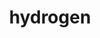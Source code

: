 ---
title: "hydrogen"
layout: cache
categories: [package, develop]
meta: {"versions": ["develop"], "compilers": ["gcc@=7.5.0"], "oss": ["ubuntu18.04"], "platforms": ["linux"], "targets": ["x86_64", "x86_64_v3"], "stacks": ["radiuss"], "num_specs": 61, "num_specs_by_stack": {"radiuss": 61}}
spec_details: [{"hash": "u3dcnocootzhn4jp5hmsqa7fhmb3j3me", "compiler": "gcc@=7.5.0", "versions": ["develop"], "os": "ubuntu18.04", "platform": "linux", "target": "x86_64", "variants": ["+al", "blas=openblas", "build_type=Release", "~cuda", "~half", "+int64", "~int64_blas", "~ipo", "~mpfr", "~omp_taskloops", "+openmp", "+openmp_blas", "~quad", "~rocm", "~scalapack", "+shared", "~test"], "stacks": ["radiuss"], "size": "-", "tarball": "https://binaries.spack.io/develop/build_cache/linux-ubuntu18.04-x86_64/gcc-7.5.0/hydrogen-develop/linux-ubuntu18.04-x86_64-gcc-7.5.0-hydrogen-develop-u3dcnocootzhn4jp5hmsqa7fhmb3j3me.spack"}, {"hash": "5h2ys4m2hpej4awg6tvwybkner63rlia", "compiler": "gcc@=7.5.0", "versions": ["develop"], "os": "ubuntu18.04", "platform": "linux", "target": "x86_64", "variants": ["+al", "blas=openblas", "build_type=Release", "~cuda", "~half", "+int64", "~int64_blas", "~ipo", "~mpfr", "~omp_taskloops", "+openmp", "+openmp_blas", "~quad", "~rocm", "~scalapack", "+shared", "~test"], "stacks": ["radiuss"], "size": "-", "tarball": "https://binaries.spack.io/develop/build_cache/linux-ubuntu18.04-x86_64/gcc-7.5.0/hydrogen-develop/linux-ubuntu18.04-x86_64-gcc-7.5.0-hydrogen-develop-5h2ys4m2hpej4awg6tvwybkner63rlia.spack"}, {"hash": "34j5t4gff4za5jpb3ymuujvp464tejlb", "compiler": "gcc@=7.5.0", "versions": ["develop"], "os": "ubuntu18.04", "platform": "linux", "target": "x86_64", "variants": ["+al", "blas=openblas", "build_type=Release", "~cuda", "~half", "+int64", "~int64_blas", "~ipo", "~mpfr", "~omp_taskloops", "+openmp", "+openmp_blas", "~quad", "~rocm", "~scalapack", "+shared", "~test"], "stacks": ["radiuss"], "size": "-", "tarball": "https://binaries.spack.io/develop/build_cache/linux-ubuntu18.04-x86_64/gcc-7.5.0/hydrogen-develop/linux-ubuntu18.04-x86_64-gcc-7.5.0-hydrogen-develop-34j5t4gff4za5jpb3ymuujvp464tejlb.spack"}, {"hash": "6v4kkyibp5doag4o5vbhxsafxgsau6uv", "compiler": "gcc@=7.5.0", "versions": ["develop"], "os": "ubuntu18.04", "platform": "linux", "target": "x86_64", "variants": ["+al", "blas=openblas", "build_type=Release", "~cuda", "~half", "+int64", "~int64_blas", "~ipo", "~mpfr", "~omp_taskloops", "+openmp", "+openmp_blas", "~quad", "~rocm", "~scalapack", "+shared", "~test"], "stacks": ["radiuss"], "size": "-", "tarball": "https://binaries.spack.io/develop/build_cache/linux-ubuntu18.04-x86_64/gcc-7.5.0/hydrogen-develop/linux-ubuntu18.04-x86_64-gcc-7.5.0-hydrogen-develop-6v4kkyibp5doag4o5vbhxsafxgsau6uv.spack"}, {"hash": "6v3652k3ftllspeadhfbxrwl2ejybory", "compiler": "gcc@=7.5.0", "versions": ["develop"], "os": "ubuntu18.04", "platform": "linux", "target": "x86_64", "variants": ["+al", "blas=openblas", "build_system=cmake", "build_type=Release", "~cuda", "~half", "+int64", "~int64_blas", "~ipo", "~mpfr", "~omp_taskloops", "+openmp", "+openmp_blas", "~quad", "~rocm", "~scalapack", "+shared", "~test"], "stacks": ["radiuss"], "size": "-", "tarball": "https://binaries.spack.io/develop/build_cache/linux-ubuntu18.04-x86_64/gcc-7.5.0/hydrogen-develop/linux-ubuntu18.04-x86_64-gcc-7.5.0-hydrogen-develop-6v3652k3ftllspeadhfbxrwl2ejybory.spack"}, {"hash": "635sjgmf6xesr4kbydakmj2fttbxr56i", "compiler": "gcc@=7.5.0", "versions": ["develop"], "os": "ubuntu18.04", "platform": "linux", "target": "x86_64", "variants": ["+al", "blas=openblas", "build_type=Release", "~cuda", "~half", "+int64", "~int64_blas", "~ipo", "~mpfr", "~omp_taskloops", "+openmp", "+openmp_blas", "~quad", "~rocm", "~scalapack", "+shared", "~test"], "stacks": ["radiuss"], "size": "-", "tarball": "https://binaries.spack.io/develop/build_cache/linux-ubuntu18.04-x86_64/gcc-7.5.0/hydrogen-develop/linux-ubuntu18.04-x86_64-gcc-7.5.0-hydrogen-develop-635sjgmf6xesr4kbydakmj2fttbxr56i.spack"}, {"hash": "vwysa53qx625s5sxvmbdfqhefhkvlywy", "compiler": "gcc@=7.5.0", "versions": ["develop"], "os": "ubuntu18.04", "platform": "linux", "target": "x86_64", "variants": ["+al", "blas=openblas", "build_system=cmake", "build_type=Release", "~cuda", "generator=ninja", "~half", "+int64", "~int64_blas", "~ipo", "~mpfr", "~omp_taskloops", "+openmp", "+openmp_blas", "~quad", "~rocm", "~scalapack", "+shared", "~test"], "stacks": ["radiuss"], "size": "-", "tarball": "https://binaries.spack.io/develop/build_cache/linux-ubuntu18.04-x86_64/gcc-7.5.0/hydrogen-develop/linux-ubuntu18.04-x86_64-gcc-7.5.0-hydrogen-develop-vwysa53qx625s5sxvmbdfqhefhkvlywy.spack"}, {"hash": "54zfd6zfe3k44z6qvbjf3oywc7czptqe", "compiler": "gcc@=7.5.0", "versions": ["develop"], "os": "ubuntu18.04", "platform": "linux", "target": "x86_64", "variants": ["+al", "blas=openblas", "build_type=Release", "~cuda", "~half", "+int64", "~int64_blas", "~ipo", "~mpfr", "~omp_taskloops", "+openmp", "+openmp_blas", "~quad", "~rocm", "~scalapack", "+shared", "~test"], "stacks": ["radiuss"], "size": "-", "tarball": "https://binaries.spack.io/develop/build_cache/linux-ubuntu18.04-x86_64/gcc-7.5.0/hydrogen-develop/linux-ubuntu18.04-x86_64-gcc-7.5.0-hydrogen-develop-54zfd6zfe3k44z6qvbjf3oywc7czptqe.spack"}, {"hash": "4nc37uik3levm4slloomgf24xru2ge3q", "compiler": "gcc@=7.5.0", "versions": ["develop"], "os": "ubuntu18.04", "platform": "linux", "target": "x86_64", "variants": ["+al", "blas=openblas", "build_type=Release", "~cuda", "~half", "+int64", "~int64_blas", "~ipo", "~mpfr", "~omp_taskloops", "+openmp", "+openmp_blas", "~quad", "~rocm", "~scalapack", "+shared", "~test"], "stacks": ["radiuss"], "size": "-", "tarball": "https://binaries.spack.io/develop/build_cache/linux-ubuntu18.04-x86_64/gcc-7.5.0/hydrogen-develop/linux-ubuntu18.04-x86_64-gcc-7.5.0-hydrogen-develop-4nc37uik3levm4slloomgf24xru2ge3q.spack"}, {"hash": "dqswdfbchv4ielaz7zh6qy36qxhkaden", "compiler": "gcc@=7.5.0", "versions": ["develop"], "os": "ubuntu18.04", "platform": "linux", "target": "x86_64", "variants": ["+al", "blas=openblas", "build_type=Release", "~cuda", "~half", "+int64", "~int64_blas", "~ipo", "~mpfr", "~omp_taskloops", "+openmp", "+openmp_blas", "~quad", "~rocm", "~scalapack", "+shared", "~test"], "stacks": ["radiuss"], "size": "-", "tarball": "https://binaries.spack.io/develop/build_cache/linux-ubuntu18.04-x86_64/gcc-7.5.0/hydrogen-develop/linux-ubuntu18.04-x86_64-gcc-7.5.0-hydrogen-develop-dqswdfbchv4ielaz7zh6qy36qxhkaden.spack"}, {"hash": "bdkgg5jhf7izmjvyesos2rg7hpb3t6o6", "compiler": "gcc@=7.5.0", "versions": ["develop"], "os": "ubuntu18.04", "platform": "linux", "target": "x86_64", "variants": ["+al", "blas=openblas", "build_type=Release", "~cuda", "~half", "+int64", "~int64_blas", "~ipo", "~mpfr", "~omp_taskloops", "+openmp", "+openmp_blas", "~quad", "~rocm", "~scalapack", "+shared", "~test"], "stacks": ["radiuss"], "size": "-", "tarball": "https://binaries.spack.io/develop/build_cache/linux-ubuntu18.04-x86_64/gcc-7.5.0/hydrogen-develop/linux-ubuntu18.04-x86_64-gcc-7.5.0-hydrogen-develop-bdkgg5jhf7izmjvyesos2rg7hpb3t6o6.spack"}, {"hash": "752kfdwyjqjkx4suphyx4vx24tkchf3y", "compiler": "gcc@=7.5.0", "versions": ["develop"], "os": "ubuntu18.04", "platform": "linux", "target": "x86_64", "variants": ["+al", "blas=openblas", "build_type=Release", "~cuda", "~half", "+int64", "~int64_blas", "~ipo", "~mpfr", "~omp_taskloops", "+openmp", "+openmp_blas", "~quad", "~rocm", "~scalapack", "+shared", "~test"], "stacks": ["radiuss"], "size": "-", "tarball": "https://binaries.spack.io/develop/build_cache/linux-ubuntu18.04-x86_64/gcc-7.5.0/hydrogen-develop/linux-ubuntu18.04-x86_64-gcc-7.5.0-hydrogen-develop-752kfdwyjqjkx4suphyx4vx24tkchf3y.spack"}, {"hash": "tinms6br5skd72gqui7v4e3kwu2qx7uy", "compiler": "gcc@=7.5.0", "versions": ["develop"], "os": "ubuntu18.04", "platform": "linux", "target": "x86_64", "variants": ["+al", "blas=openblas", "build_type=Release", "~cuda", "~half", "+int64", "~int64_blas", "~ipo", "~mpfr", "~omp_taskloops", "+openmp", "+openmp_blas", "~quad", "~rocm", "~scalapack", "+shared", "~test"], "stacks": ["radiuss"], "size": "-", "tarball": "https://binaries.spack.io/develop/build_cache/linux-ubuntu18.04-x86_64/gcc-7.5.0/hydrogen-develop/linux-ubuntu18.04-x86_64-gcc-7.5.0-hydrogen-develop-tinms6br5skd72gqui7v4e3kwu2qx7uy.spack"}, {"hash": "mozciwx5rfufcppv6gllr6gfxcjtbxv7", "compiler": "gcc@=7.5.0", "versions": ["develop"], "os": "ubuntu18.04", "platform": "linux", "target": "x86_64", "variants": ["+al", "blas=openblas", "build_type=Release", "~cuda", "~half", "+int64", "~int64_blas", "~ipo", "~mpfr", "~omp_taskloops", "+openmp", "+openmp_blas", "~quad", "~rocm", "~scalapack", "+shared", "~test"], "stacks": ["radiuss"], "size": "-", "tarball": "https://binaries.spack.io/develop/build_cache/linux-ubuntu18.04-x86_64/gcc-7.5.0/hydrogen-develop/linux-ubuntu18.04-x86_64-gcc-7.5.0-hydrogen-develop-mozciwx5rfufcppv6gllr6gfxcjtbxv7.spack"}, {"hash": "qt4chl4ogvdk4iegnvmm7qmqfxlq26eu", "compiler": "gcc@=7.5.0", "versions": ["develop"], "os": "ubuntu18.04", "platform": "linux", "target": "x86_64", "variants": ["+al", "blas=openblas", "build_type=Release", "~cuda", "~half", "+int64", "~int64_blas", "~ipo", "~mpfr", "~omp_taskloops", "+openmp", "+openmp_blas", "~quad", "~rocm", "~scalapack", "+shared", "~test"], "stacks": ["radiuss"], "size": "-", "tarball": "https://binaries.spack.io/develop/build_cache/linux-ubuntu18.04-x86_64/gcc-7.5.0/hydrogen-develop/linux-ubuntu18.04-x86_64-gcc-7.5.0-hydrogen-develop-qt4chl4ogvdk4iegnvmm7qmqfxlq26eu.spack"}, {"hash": "dwpzj5s24rmwq3v5ijpn5f5kzuquhiws", "compiler": "gcc@=7.5.0", "versions": ["develop"], "os": "ubuntu18.04", "platform": "linux", "target": "x86_64", "variants": ["+al", "blas=openblas", "build_type=Release", "~cuda", "~half", "+int64", "~int64_blas", "~ipo", "~mpfr", "~omp_taskloops", "+openmp", "+openmp_blas", "~quad", "~rocm", "~scalapack", "+shared", "~test"], "stacks": ["radiuss"], "size": "-", "tarball": "https://binaries.spack.io/develop/build_cache/linux-ubuntu18.04-x86_64/gcc-7.5.0/hydrogen-develop/linux-ubuntu18.04-x86_64-gcc-7.5.0-hydrogen-develop-dwpzj5s24rmwq3v5ijpn5f5kzuquhiws.spack"}, {"hash": "bx6xno2vcagza3kg4queiygnp2rqwnnn", "compiler": "gcc@=7.5.0", "versions": ["develop"], "os": "ubuntu18.04", "platform": "linux", "target": "x86_64", "variants": ["+al", "blas=openblas", "build_type=Release", "~cuda", "~half", "+int64", "~int64_blas", "~ipo", "~mpfr", "~omp_taskloops", "+openmp", "+openmp_blas", "~quad", "~rocm", "~scalapack", "+shared", "~test"], "stacks": ["radiuss"], "size": "-", "tarball": "https://binaries.spack.io/develop/build_cache/linux-ubuntu18.04-x86_64/gcc-7.5.0/hydrogen-develop/linux-ubuntu18.04-x86_64-gcc-7.5.0-hydrogen-develop-bx6xno2vcagza3kg4queiygnp2rqwnnn.spack"}, {"hash": "qbfzoeq2semumt453r243msju2fckcr7", "compiler": "gcc@=7.5.0", "versions": ["develop"], "os": "ubuntu18.04", "platform": "linux", "target": "x86_64", "variants": ["+al", "blas=openblas", "build_type=Release", "~cuda", "~half", "+int64", "~int64_blas", "~ipo", "~mpfr", "~omp_taskloops", "+openmp", "+openmp_blas", "~quad", "~rocm", "~scalapack", "+shared", "~test"], "stacks": ["radiuss"], "size": "-", "tarball": "https://binaries.spack.io/develop/build_cache/linux-ubuntu18.04-x86_64/gcc-7.5.0/hydrogen-develop/linux-ubuntu18.04-x86_64-gcc-7.5.0-hydrogen-develop-qbfzoeq2semumt453r243msju2fckcr7.spack"}, {"hash": "esdpcnj42di5t6y5blkeh2qduxcos6gm", "compiler": "gcc@=7.5.0", "versions": ["develop"], "os": "ubuntu18.04", "platform": "linux", "target": "x86_64", "variants": ["+al", "blas=openblas", "build_system=cmake", "build_type=Release", "~cuda", "~half", "+int64", "~int64_blas", "~ipo", "~mpfr", "~omp_taskloops", "+openmp", "+openmp_blas", "~quad", "~rocm", "~scalapack", "+shared", "~test"], "stacks": ["radiuss"], "size": "-", "tarball": "https://binaries.spack.io/develop/build_cache/linux-ubuntu18.04-x86_64/gcc-7.5.0/hydrogen-develop/linux-ubuntu18.04-x86_64-gcc-7.5.0-hydrogen-develop-esdpcnj42di5t6y5blkeh2qduxcos6gm.spack"}, {"hash": "dxpr5ak7zotz4fawqzjwgoa6lorwbcpq", "compiler": "gcc@=7.5.0", "versions": ["develop"], "os": "ubuntu18.04", "platform": "linux", "target": "x86_64", "variants": ["+al", "blas=openblas", "build_type=Release", "~cuda", "~half", "+int64", "~int64_blas", "~ipo", "~mpfr", "~omp_taskloops", "+openmp", "+openmp_blas", "~quad", "~rocm", "~scalapack", "+shared", "~test"], "stacks": ["radiuss"], "size": "-", "tarball": "https://binaries.spack.io/develop/build_cache/linux-ubuntu18.04-x86_64/gcc-7.5.0/hydrogen-develop/linux-ubuntu18.04-x86_64-gcc-7.5.0-hydrogen-develop-dxpr5ak7zotz4fawqzjwgoa6lorwbcpq.spack"}, {"hash": "mjv5ogcwg2koqdwdin5nedsh2lr6iom5", "compiler": "gcc@=7.5.0", "versions": ["develop"], "os": "ubuntu18.04", "platform": "linux", "target": "x86_64", "variants": ["+al", "blas=openblas", "build_type=Release", "~cuda", "~half", "+int64", "~int64_blas", "~ipo", "~mpfr", "~omp_taskloops", "+openmp", "+openmp_blas", "~quad", "~rocm", "~scalapack", "+shared", "~test"], "stacks": ["radiuss"], "size": "-", "tarball": "https://binaries.spack.io/develop/build_cache/linux-ubuntu18.04-x86_64/gcc-7.5.0/hydrogen-develop/linux-ubuntu18.04-x86_64-gcc-7.5.0-hydrogen-develop-mjv5ogcwg2koqdwdin5nedsh2lr6iom5.spack"}, {"hash": "fnis5qc2n6ctcjgipxslgn6xrt45ovuu", "compiler": "gcc@=7.5.0", "versions": ["develop"], "os": "ubuntu18.04", "platform": "linux", "target": "x86_64", "variants": ["+al", "blas=openblas", "build_type=Release", "~cuda", "~half", "+int64", "~int64_blas", "~ipo", "~mpfr", "~omp_taskloops", "+openmp", "+openmp_blas", "~quad", "~rocm", "~scalapack", "+shared", "~test"], "stacks": ["radiuss"], "size": "-", "tarball": "https://binaries.spack.io/develop/build_cache/linux-ubuntu18.04-x86_64/gcc-7.5.0/hydrogen-develop/linux-ubuntu18.04-x86_64-gcc-7.5.0-hydrogen-develop-fnis5qc2n6ctcjgipxslgn6xrt45ovuu.spack"}, {"hash": "ugffkdcdzfora7rzrlcdvwgid5iotyca", "compiler": "gcc@=7.5.0", "versions": ["develop"], "os": "ubuntu18.04", "platform": "linux", "target": "x86_64", "variants": ["+al", "blas=openblas", "build_type=Release", "~cuda", "~half", "+int64", "~int64_blas", "~ipo", "~mpfr", "~omp_taskloops", "+openmp", "+openmp_blas", "~quad", "~rocm", "~scalapack", "+shared", "~test"], "stacks": ["radiuss"], "size": "-", "tarball": "https://binaries.spack.io/develop/build_cache/linux-ubuntu18.04-x86_64/gcc-7.5.0/hydrogen-develop/linux-ubuntu18.04-x86_64-gcc-7.5.0-hydrogen-develop-ugffkdcdzfora7rzrlcdvwgid5iotyca.spack"}, {"hash": "g5n7opbtfx7cispcge6trni4b2dhgws3", "compiler": "gcc@=7.5.0", "versions": ["develop"], "os": "ubuntu18.04", "platform": "linux", "target": "x86_64", "variants": ["+al", "blas=openblas", "build_type=Release", "~cuda", "~half", "+int64", "~int64_blas", "~ipo", "~mpfr", "~omp_taskloops", "+openmp", "+openmp_blas", "~quad", "~rocm", "~scalapack", "+shared", "~test"], "stacks": ["radiuss"], "size": "-", "tarball": "https://binaries.spack.io/develop/build_cache/linux-ubuntu18.04-x86_64/gcc-7.5.0/hydrogen-develop/linux-ubuntu18.04-x86_64-gcc-7.5.0-hydrogen-develop-g5n7opbtfx7cispcge6trni4b2dhgws3.spack"}, {"hash": "iawvisdpyj5zqx7ybh3kzd3yxhzxvk7n", "compiler": "gcc@=7.5.0", "versions": ["develop"], "os": "ubuntu18.04", "platform": "linux", "target": "x86_64", "variants": ["+al", "blas=openblas", "build_type=Release", "~cuda", "~half", "+int64", "~int64_blas", "~ipo", "~mpfr", "~omp_taskloops", "+openmp", "+openmp_blas", "~quad", "~rocm", "~scalapack", "+shared", "~test"], "stacks": ["radiuss"], "size": "-", "tarball": "https://binaries.spack.io/develop/build_cache/linux-ubuntu18.04-x86_64/gcc-7.5.0/hydrogen-develop/linux-ubuntu18.04-x86_64-gcc-7.5.0-hydrogen-develop-iawvisdpyj5zqx7ybh3kzd3yxhzxvk7n.spack"}, {"hash": "o53d3hhn767fmc5amecfbhqxff354kgx", "compiler": "gcc@=7.5.0", "versions": ["develop"], "os": "ubuntu18.04", "platform": "linux", "target": "x86_64", "variants": ["+al", "blas=openblas", "build_system=cmake", "build_type=Release", "~cuda", "~half", "+int64", "~int64_blas", "~ipo", "~mpfr", "~omp_taskloops", "+openmp", "+openmp_blas", "~quad", "~rocm", "~scalapack", "+shared", "~test"], "stacks": ["radiuss"], "size": "-", "tarball": "https://binaries.spack.io/develop/build_cache/linux-ubuntu18.04-x86_64/gcc-7.5.0/hydrogen-develop/linux-ubuntu18.04-x86_64-gcc-7.5.0-hydrogen-develop-o53d3hhn767fmc5amecfbhqxff354kgx.spack"}, {"hash": "nu2xedwqe5j5q56fmqpszu6eq7bzhmf6", "compiler": "gcc@=7.5.0", "versions": ["develop"], "os": "ubuntu18.04", "platform": "linux", "target": "x86_64", "variants": ["+al", "blas=openblas", "build_type=Release", "~cuda", "~half", "+int64", "~int64_blas", "~ipo", "~mpfr", "~omp_taskloops", "+openmp", "+openmp_blas", "~quad", "~rocm", "~scalapack", "+shared", "~test"], "stacks": ["radiuss"], "size": "-", "tarball": "https://binaries.spack.io/develop/build_cache/linux-ubuntu18.04-x86_64/gcc-7.5.0/hydrogen-develop/linux-ubuntu18.04-x86_64-gcc-7.5.0-hydrogen-develop-nu2xedwqe5j5q56fmqpszu6eq7bzhmf6.spack"}, {"hash": "qpythqqghddwp7qlay47wxyfoqjst5bf", "compiler": "gcc@=7.5.0", "versions": ["develop"], "os": "ubuntu18.04", "platform": "linux", "target": "x86_64", "variants": ["+al", "blas=openblas", "build_type=Release", "~cuda", "~half", "+int64", "~int64_blas", "~ipo", "~mpfr", "~omp_taskloops", "+openmp", "+openmp_blas", "~quad", "~rocm", "~scalapack", "+shared", "~test"], "stacks": ["radiuss"], "size": "-", "tarball": "https://binaries.spack.io/develop/build_cache/linux-ubuntu18.04-x86_64/gcc-7.5.0/hydrogen-develop/linux-ubuntu18.04-x86_64-gcc-7.5.0-hydrogen-develop-qpythqqghddwp7qlay47wxyfoqjst5bf.spack"}, {"hash": "fc2ljm2ibqtfmwqhrc2664ajanya4p3h", "compiler": "gcc@=7.5.0", "versions": ["develop"], "os": "ubuntu18.04", "platform": "linux", "target": "x86_64", "variants": ["+al", "blas=openblas", "build_type=Release", "~cuda", "~half", "+int64", "~int64_blas", "~ipo", "~mpfr", "~omp_taskloops", "+openmp", "+openmp_blas", "~quad", "~rocm", "~scalapack", "+shared", "~test"], "stacks": ["radiuss"], "size": "-", "tarball": "https://binaries.spack.io/develop/build_cache/linux-ubuntu18.04-x86_64/gcc-7.5.0/hydrogen-develop/linux-ubuntu18.04-x86_64-gcc-7.5.0-hydrogen-develop-fc2ljm2ibqtfmwqhrc2664ajanya4p3h.spack"}, {"hash": "ewqlsj7peuhg5ixuearr2tdbrvff6h7x", "compiler": "gcc@=7.5.0", "versions": ["develop"], "os": "ubuntu18.04", "platform": "linux", "target": "x86_64", "variants": ["+al", "blas=openblas", "build_type=Release", "~cuda", "~half", "+int64", "~int64_blas", "~ipo", "~mpfr", "~omp_taskloops", "+openmp", "+openmp_blas", "~quad", "~rocm", "~scalapack", "+shared", "~test"], "stacks": ["radiuss"], "size": "-", "tarball": "https://binaries.spack.io/develop/build_cache/linux-ubuntu18.04-x86_64/gcc-7.5.0/hydrogen-develop/linux-ubuntu18.04-x86_64-gcc-7.5.0-hydrogen-develop-ewqlsj7peuhg5ixuearr2tdbrvff6h7x.spack"}, {"hash": "ghxe2cy2s5cqcpfsd3shsszzh3hnwojp", "compiler": "gcc@=7.5.0", "versions": ["develop"], "os": "ubuntu18.04", "platform": "linux", "target": "x86_64", "variants": ["+al", "blas=openblas", "build_type=Release", "~cuda", "~half", "+int64", "~int64_blas", "~ipo", "~mpfr", "~omp_taskloops", "+openmp", "+openmp_blas", "~quad", "~rocm", "~scalapack", "+shared", "~test"], "stacks": ["radiuss"], "size": "-", "tarball": "https://binaries.spack.io/develop/build_cache/linux-ubuntu18.04-x86_64/gcc-7.5.0/hydrogen-develop/linux-ubuntu18.04-x86_64-gcc-7.5.0-hydrogen-develop-ghxe2cy2s5cqcpfsd3shsszzh3hnwojp.spack"}, {"hash": "r4n5snsfuglhfcbnpflkslwtuvncdfqj", "compiler": "gcc@=7.5.0", "versions": ["develop"], "os": "ubuntu18.04", "platform": "linux", "target": "x86_64", "variants": ["+al", "blas=openblas", "build_type=Release", "~cuda", "~half", "+int64", "~int64_blas", "~ipo", "~mpfr", "~omp_taskloops", "+openmp", "+openmp_blas", "~quad", "~rocm", "~scalapack", "+shared", "~test"], "stacks": ["radiuss"], "size": "-", "tarball": "https://binaries.spack.io/develop/build_cache/linux-ubuntu18.04-x86_64/gcc-7.5.0/hydrogen-develop/linux-ubuntu18.04-x86_64-gcc-7.5.0-hydrogen-develop-r4n5snsfuglhfcbnpflkslwtuvncdfqj.spack"}, {"hash": "llhtlpyil4vczq7ajyomby4hi6muusmq", "compiler": "gcc@=7.5.0", "versions": ["develop"], "os": "ubuntu18.04", "platform": "linux", "target": "x86_64", "variants": ["+al", "blas=openblas", "build_type=Release", "~cuda", "~half", "+int64", "~int64_blas", "~ipo", "~mpfr", "~omp_taskloops", "+openmp", "+openmp_blas", "~quad", "~rocm", "~scalapack", "+shared", "~test"], "stacks": ["radiuss"], "size": "-", "tarball": "https://binaries.spack.io/develop/build_cache/linux-ubuntu18.04-x86_64/gcc-7.5.0/hydrogen-develop/linux-ubuntu18.04-x86_64-gcc-7.5.0-hydrogen-develop-llhtlpyil4vczq7ajyomby4hi6muusmq.spack"}, {"hash": "uhdd6ggjrlkgzpifqvnk23uqvrrnz7wo", "compiler": "gcc@=7.5.0", "versions": ["develop"], "os": "ubuntu18.04", "platform": "linux", "target": "x86_64", "variants": ["+al", "blas=openblas", "build_type=Release", "~cuda", "~half", "+int64", "~int64_blas", "~ipo", "~mpfr", "~omp_taskloops", "+openmp", "+openmp_blas", "~quad", "~rocm", "~scalapack", "+shared", "~test"], "stacks": ["radiuss"], "size": "-", "tarball": "https://binaries.spack.io/develop/build_cache/linux-ubuntu18.04-x86_64/gcc-7.5.0/hydrogen-develop/linux-ubuntu18.04-x86_64-gcc-7.5.0-hydrogen-develop-uhdd6ggjrlkgzpifqvnk23uqvrrnz7wo.spack"}, {"hash": "lpxfaq2xnrslltxvrygvhb7cy2sldnpo", "compiler": "gcc@=7.5.0", "versions": ["develop"], "os": "ubuntu18.04", "platform": "linux", "target": "x86_64", "variants": ["+al", "blas=openblas", "build_type=Release", "~cuda", "~half", "+int64", "~int64_blas", "~ipo", "~mpfr", "~omp_taskloops", "+openmp", "+openmp_blas", "~quad", "~rocm", "~scalapack", "+shared", "~test"], "stacks": ["radiuss"], "size": "-", "tarball": "https://binaries.spack.io/develop/build_cache/linux-ubuntu18.04-x86_64/gcc-7.5.0/hydrogen-develop/linux-ubuntu18.04-x86_64-gcc-7.5.0-hydrogen-develop-lpxfaq2xnrslltxvrygvhb7cy2sldnpo.spack"}, {"hash": "kyluwxlzffdkjwhurufuu6tl3lvrl3h6", "compiler": "gcc@=7.5.0", "versions": ["develop"], "os": "ubuntu18.04", "platform": "linux", "target": "x86_64", "variants": ["+al", "blas=openblas", "build_type=Release", "~cuda", "~half", "+int64", "~int64_blas", "~ipo", "~mpfr", "~omp_taskloops", "+openmp", "+openmp_blas", "~quad", "~rocm", "~scalapack", "+shared", "~test"], "stacks": ["radiuss"], "size": "-", "tarball": "https://binaries.spack.io/develop/build_cache/linux-ubuntu18.04-x86_64/gcc-7.5.0/hydrogen-develop/linux-ubuntu18.04-x86_64-gcc-7.5.0-hydrogen-develop-kyluwxlzffdkjwhurufuu6tl3lvrl3h6.spack"}, {"hash": "rx4qovv2k2qhl75d2ikuxyrnpkg2uamj", "compiler": "gcc@=7.5.0", "versions": ["develop"], "os": "ubuntu18.04", "platform": "linux", "target": "x86_64", "variants": ["+al", "blas=openblas", "build_system=cmake", "build_type=Release", "~cuda", "~half", "+int64", "~int64_blas", "~ipo", "~mpfr", "~omp_taskloops", "+openmp", "+openmp_blas", "~quad", "~rocm", "~scalapack", "+shared", "~test"], "stacks": ["radiuss"], "size": "-", "tarball": "https://binaries.spack.io/develop/build_cache/linux-ubuntu18.04-x86_64/gcc-7.5.0/hydrogen-develop/linux-ubuntu18.04-x86_64-gcc-7.5.0-hydrogen-develop-rx4qovv2k2qhl75d2ikuxyrnpkg2uamj.spack"}, {"hash": "7w4fvnovgygz5uhytdsvqqm4tbytxlo5", "compiler": "gcc@=7.5.0", "versions": ["develop"], "os": "ubuntu18.04", "platform": "linux", "target": "x86_64", "variants": ["+al", "blas=openblas", "build_system=cmake", "build_type=Release", "~cuda", "~half", "+int64", "~int64_blas", "~ipo", "~mpfr", "~omp_taskloops", "+openmp", "+openmp_blas", "~quad", "~rocm", "~scalapack", "+shared", "~test"], "stacks": ["radiuss"], "size": "-", "tarball": "https://binaries.spack.io/develop/build_cache/linux-ubuntu18.04-x86_64/gcc-7.5.0/hydrogen-develop/linux-ubuntu18.04-x86_64-gcc-7.5.0-hydrogen-develop-7w4fvnovgygz5uhytdsvqqm4tbytxlo5.spack"}, {"hash": "hcexwi7xjjljx2x7f56lw2obkvrjfaep", "compiler": "gcc@=7.5.0", "versions": ["develop"], "os": "ubuntu18.04", "platform": "linux", "target": "x86_64", "variants": ["+al", "blas=openblas", "build_type=Release", "~cuda", "~half", "+int64", "~int64_blas", "~ipo", "~mpfr", "~omp_taskloops", "+openmp", "+openmp_blas", "~quad", "~rocm", "~scalapack", "+shared", "~test"], "stacks": ["radiuss"], "size": "-", "tarball": "https://binaries.spack.io/develop/build_cache/linux-ubuntu18.04-x86_64/gcc-7.5.0/hydrogen-develop/linux-ubuntu18.04-x86_64-gcc-7.5.0-hydrogen-develop-hcexwi7xjjljx2x7f56lw2obkvrjfaep.spack"}, {"hash": "vis6fbdnk7cqo34wfxgomvywutmoxrhf", "compiler": "gcc@=7.5.0", "versions": ["develop"], "os": "ubuntu18.04", "platform": "linux", "target": "x86_64", "variants": ["+al", "blas=openblas", "build_system=cmake", "build_type=Release", "~cuda", "~half", "+int64", "~int64_blas", "~ipo", "~mpfr", "~omp_taskloops", "+openmp", "+openmp_blas", "~quad", "~rocm", "~scalapack", "+shared", "~test"], "stacks": ["radiuss"], "size": "-", "tarball": "https://binaries.spack.io/develop/build_cache/linux-ubuntu18.04-x86_64/gcc-7.5.0/hydrogen-develop/linux-ubuntu18.04-x86_64-gcc-7.5.0-hydrogen-develop-vis6fbdnk7cqo34wfxgomvywutmoxrhf.spack"}, {"hash": "h77zqskxeoy3ybwtg5yadjpo5fkiuqqy", "compiler": "gcc@=7.5.0", "versions": ["develop"], "os": "ubuntu18.04", "platform": "linux", "target": "x86_64", "variants": ["+al", "blas=openblas", "build_type=Release", "~cuda", "~half", "+int64", "~int64_blas", "~ipo", "~mpfr", "~omp_taskloops", "+openmp", "+openmp_blas", "~quad", "~rocm", "~scalapack", "+shared", "~test"], "stacks": ["radiuss"], "size": "-", "tarball": "https://binaries.spack.io/develop/build_cache/linux-ubuntu18.04-x86_64/gcc-7.5.0/hydrogen-develop/linux-ubuntu18.04-x86_64-gcc-7.5.0-hydrogen-develop-h77zqskxeoy3ybwtg5yadjpo5fkiuqqy.spack"}, {"hash": "nngy6ihjjtbg7ntkywyamrzdtk3hebo3", "compiler": "gcc@=7.5.0", "versions": ["develop"], "os": "ubuntu18.04", "platform": "linux", "target": "x86_64", "variants": ["+al", "blas=openblas", "build_type=Release", "~cuda", "~half", "+int64", "~int64_blas", "~ipo", "~mpfr", "~omp_taskloops", "+openmp", "+openmp_blas", "~quad", "~rocm", "~scalapack", "+shared", "~test"], "stacks": ["radiuss"], "size": "-", "tarball": "https://binaries.spack.io/develop/build_cache/linux-ubuntu18.04-x86_64/gcc-7.5.0/hydrogen-develop/linux-ubuntu18.04-x86_64-gcc-7.5.0-hydrogen-develop-nngy6ihjjtbg7ntkywyamrzdtk3hebo3.spack"}, {"hash": "oc3jhgfarrdwbltq7yoqbit6bfoeioyt", "compiler": "gcc@=7.5.0", "versions": ["develop"], "os": "ubuntu18.04", "platform": "linux", "target": "x86_64", "variants": ["+al", "blas=openblas", "build_type=Release", "~cuda", "~half", "+int64", "~int64_blas", "~ipo", "~mpfr", "~omp_taskloops", "+openmp", "+openmp_blas", "~quad", "~rocm", "~scalapack", "+shared", "~test"], "stacks": ["radiuss"], "size": "-", "tarball": "https://binaries.spack.io/develop/build_cache/linux-ubuntu18.04-x86_64/gcc-7.5.0/hydrogen-develop/linux-ubuntu18.04-x86_64-gcc-7.5.0-hydrogen-develop-oc3jhgfarrdwbltq7yoqbit6bfoeioyt.spack"}, {"hash": "wnwm24f722geuknmb24zynovokpddo5l", "compiler": "gcc@=7.5.0", "versions": ["develop"], "os": "ubuntu18.04", "platform": "linux", "target": "x86_64", "variants": ["+al", "blas=openblas", "build_type=Release", "~cuda", "~half", "+int64", "~int64_blas", "~ipo", "~mpfr", "~omp_taskloops", "+openmp", "+openmp_blas", "~quad", "~rocm", "~scalapack", "+shared", "~test"], "stacks": ["radiuss"], "size": "-", "tarball": "https://binaries.spack.io/develop/build_cache/linux-ubuntu18.04-x86_64/gcc-7.5.0/hydrogen-develop/linux-ubuntu18.04-x86_64-gcc-7.5.0-hydrogen-develop-wnwm24f722geuknmb24zynovokpddo5l.spack"}, {"hash": "wq5vblxm5h36vnkq5fsbpct7wr2ca5lc", "compiler": "gcc@=7.5.0", "versions": ["develop"], "os": "ubuntu18.04", "platform": "linux", "target": "x86_64", "variants": ["+al", "blas=openblas", "build_type=Release", "~cuda", "~half", "+int64", "~int64_blas", "~ipo", "~mpfr", "~omp_taskloops", "+openmp", "+openmp_blas", "~quad", "~rocm", "~scalapack", "+shared", "~test"], "stacks": ["radiuss"], "size": "-", "tarball": "https://binaries.spack.io/develop/build_cache/linux-ubuntu18.04-x86_64/gcc-7.5.0/hydrogen-develop/linux-ubuntu18.04-x86_64-gcc-7.5.0-hydrogen-develop-wq5vblxm5h36vnkq5fsbpct7wr2ca5lc.spack"}, {"hash": "wqisc5bpv6mrh2mlbdw7wil62pjpsu24", "compiler": "gcc@=7.5.0", "versions": ["develop"], "os": "ubuntu18.04", "platform": "linux", "target": "x86_64", "variants": ["+al", "blas=openblas", "build_type=Release", "~cuda", "~half", "+int64", "~int64_blas", "~ipo", "~mpfr", "~omp_taskloops", "+openmp", "+openmp_blas", "~quad", "~rocm", "~scalapack", "+shared", "~test"], "stacks": ["radiuss"], "size": "-", "tarball": "https://binaries.spack.io/develop/build_cache/linux-ubuntu18.04-x86_64/gcc-7.5.0/hydrogen-develop/linux-ubuntu18.04-x86_64-gcc-7.5.0-hydrogen-develop-wqisc5bpv6mrh2mlbdw7wil62pjpsu24.spack"}, {"hash": "vrg3l2rne2rbkgzjztlgidddzhijidh5", "compiler": "gcc@=7.5.0", "versions": ["develop"], "os": "ubuntu18.04", "platform": "linux", "target": "x86_64", "variants": ["+al", "blas=openblas", "build_type=Release", "~cuda", "~half", "+int64", "~int64_blas", "~ipo", "~mpfr", "~omp_taskloops", "+openmp", "+openmp_blas", "~quad", "~rocm", "~scalapack", "+shared", "~test"], "stacks": ["radiuss"], "size": "-", "tarball": "https://binaries.spack.io/develop/build_cache/linux-ubuntu18.04-x86_64/gcc-7.5.0/hydrogen-develop/linux-ubuntu18.04-x86_64-gcc-7.5.0-hydrogen-develop-vrg3l2rne2rbkgzjztlgidddzhijidh5.spack"}, {"hash": "x3wphrodagkmcptggrz5dh3634l4gpvb", "compiler": "gcc@=7.5.0", "versions": ["develop"], "os": "ubuntu18.04", "platform": "linux", "target": "x86_64", "variants": ["+al", "blas=openblas", "build_type=Release", "~cuda", "~half", "+int64", "~int64_blas", "~ipo", "~mpfr", "~omp_taskloops", "+openmp", "+openmp_blas", "~quad", "~rocm", "~scalapack", "+shared", "~test"], "stacks": ["radiuss"], "size": "-", "tarball": "https://binaries.spack.io/develop/build_cache/linux-ubuntu18.04-x86_64/gcc-7.5.0/hydrogen-develop/linux-ubuntu18.04-x86_64-gcc-7.5.0-hydrogen-develop-x3wphrodagkmcptggrz5dh3634l4gpvb.spack"}, {"hash": "yxt6lw6owg5bjuzdodmsapkzmpdujg26", "compiler": "gcc@=7.5.0", "versions": ["develop"], "os": "ubuntu18.04", "platform": "linux", "target": "x86_64", "variants": ["+al", "blas=openblas", "build_type=Release", "~cuda", "~half", "+int64", "~int64_blas", "~ipo", "~mpfr", "~omp_taskloops", "+openmp", "+openmp_blas", "~quad", "~rocm", "~scalapack", "+shared", "~test"], "stacks": ["radiuss"], "size": "-", "tarball": "https://binaries.spack.io/develop/build_cache/linux-ubuntu18.04-x86_64/gcc-7.5.0/hydrogen-develop/linux-ubuntu18.04-x86_64-gcc-7.5.0-hydrogen-develop-yxt6lw6owg5bjuzdodmsapkzmpdujg26.spack"}, {"hash": "zwfnjm3wv6heppd7mrqejzx35gq2cm3l", "compiler": "gcc@=7.5.0", "versions": ["develop"], "os": "ubuntu18.04", "platform": "linux", "target": "x86_64", "variants": ["+al", "blas=openblas", "build_type=Release", "~cuda", "~half", "+int64", "~int64_blas", "~ipo", "~mpfr", "~omp_taskloops", "+openmp", "+openmp_blas", "~quad", "~rocm", "~scalapack", "+shared", "~test"], "stacks": ["radiuss"], "size": "-", "tarball": "https://binaries.spack.io/develop/build_cache/linux-ubuntu18.04-x86_64/gcc-7.5.0/hydrogen-develop/linux-ubuntu18.04-x86_64-gcc-7.5.0-hydrogen-develop-zwfnjm3wv6heppd7mrqejzx35gq2cm3l.spack"}, {"hash": "yvtwpwigrvyfwwtngbcwm2yar6fdzuc3", "compiler": "gcc@=7.5.0", "versions": ["develop"], "os": "ubuntu18.04", "platform": "linux", "target": "x86_64", "variants": ["+al", "blas=openblas", "build_type=Release", "~cuda", "~half", "+int64", "~int64_blas", "~ipo", "~mpfr", "~omp_taskloops", "+openmp", "+openmp_blas", "~quad", "~rocm", "~scalapack", "+shared", "~test"], "stacks": ["radiuss"], "size": "-", "tarball": "https://binaries.spack.io/develop/build_cache/linux-ubuntu18.04-x86_64/gcc-7.5.0/hydrogen-develop/linux-ubuntu18.04-x86_64-gcc-7.5.0-hydrogen-develop-yvtwpwigrvyfwwtngbcwm2yar6fdzuc3.spack"}, {"hash": "zy4lbdme7hi44ruk7dvrwjhprtcni5jo", "compiler": "gcc@=7.5.0", "versions": ["develop"], "os": "ubuntu18.04", "platform": "linux", "target": "x86_64", "variants": ["+al", "blas=openblas", "build_type=Release", "~cuda", "~half", "+int64", "~int64_blas", "~ipo", "~mpfr", "~omp_taskloops", "+openmp", "+openmp_blas", "~quad", "~rocm", "~scalapack", "+shared", "~test"], "stacks": ["radiuss"], "size": "-", "tarball": "https://binaries.spack.io/develop/build_cache/linux-ubuntu18.04-x86_64/gcc-7.5.0/hydrogen-develop/linux-ubuntu18.04-x86_64-gcc-7.5.0-hydrogen-develop-zy4lbdme7hi44ruk7dvrwjhprtcni5jo.spack"}, {"hash": "kslb6yqmgnsk6jqkzl2komgmqbhkhgfn", "compiler": "gcc@=7.5.0", "versions": ["develop"], "os": "ubuntu18.04", "platform": "linux", "target": "x86_64_v3", "variants": ["+al", "blas=openblas", "build_system=cmake", "build_type=Release", "~cuda", "generator=ninja", "~half", "+int64", "~int64_blas", "~ipo", "~mpfr", "~omp_taskloops", "+openmp", "+openmp_blas", "~quad", "~rocm", "~scalapack", "+shared", "~test"], "stacks": ["radiuss"], "size": "-", "tarball": "https://binaries.spack.io/develop/build_cache/linux-ubuntu18.04-x86_64_v3/gcc-7.5.0/hydrogen-develop/linux-ubuntu18.04-x86_64_v3-gcc-7.5.0-hydrogen-develop-kslb6yqmgnsk6jqkzl2komgmqbhkhgfn.spack"}, {"hash": "ivnv42jihktrsasuqljqgk5l6qzjoecj", "compiler": "gcc@=7.5.0", "versions": ["develop"], "os": "ubuntu18.04", "platform": "linux", "target": "x86_64_v3", "variants": ["+al", "blas=openblas", "build_system=cmake", "build_type=Release", "~cuda", "generator=ninja", "~half", "+int64", "~int64_blas", "~ipo", "~mpfr", "~omp_taskloops", "+openmp", "+openmp_blas", "~quad", "~rocm", "~scalapack", "+shared", "~test"], "stacks": ["radiuss"], "size": "-", "tarball": "https://binaries.spack.io/develop/build_cache/linux-ubuntu18.04-x86_64_v3/gcc-7.5.0/hydrogen-develop/linux-ubuntu18.04-x86_64_v3-gcc-7.5.0-hydrogen-develop-ivnv42jihktrsasuqljqgk5l6qzjoecj.spack"}, {"hash": "l23cjtf65i5nvggll2cziblj5j542n3y", "compiler": "gcc@=7.5.0", "versions": ["develop"], "os": "ubuntu18.04", "platform": "linux", "target": "x86_64_v3", "variants": ["+al", "blas=openblas", "build_system=cmake", "build_type=Release", "~cuda", "generator=ninja", "~half", "+int64", "~int64_blas", "~ipo", "~mpfr", "~omp_taskloops", "+openmp", "+openmp_blas", "~quad", "~rocm", "~scalapack", "+shared", "~test"], "stacks": ["radiuss"], "size": "-", "tarball": "https://binaries.spack.io/develop/build_cache/linux-ubuntu18.04-x86_64_v3/gcc-7.5.0/hydrogen-develop/linux-ubuntu18.04-x86_64_v3-gcc-7.5.0-hydrogen-develop-l23cjtf65i5nvggll2cziblj5j542n3y.spack"}, {"hash": "faltqlpt5l4flrjyo3uuzmwlklt72ged", "compiler": "gcc@=7.5.0", "versions": ["develop"], "os": "ubuntu18.04", "platform": "linux", "target": "x86_64_v3", "variants": ["+al", "blas=openblas", "build_system=cmake", "build_type=Release", "~cuda", "generator=ninja", "~half", "+int64", "~int64_blas", "~ipo", "~mpfr", "~omp_taskloops", "+openmp", "+openmp_blas", "~quad", "~rocm", "~scalapack", "+shared", "~test"], "stacks": ["radiuss"], "size": "-", "tarball": "https://binaries.spack.io/develop/build_cache/linux-ubuntu18.04-x86_64_v3/gcc-7.5.0/hydrogen-develop/linux-ubuntu18.04-x86_64_v3-gcc-7.5.0-hydrogen-develop-faltqlpt5l4flrjyo3uuzmwlklt72ged.spack"}, {"hash": "t4npqwpzrumbgbmxsqhng3dqefgm7odq", "compiler": "gcc@=7.5.0", "versions": ["develop"], "os": "ubuntu18.04", "platform": "linux", "target": "x86_64_v3", "variants": ["+al", "blas=openblas", "build_system=cmake", "build_type=Release", "~cuda", "generator=ninja", "~half", "+int64", "~int64_blas", "~ipo", "~mpfr", "~omp_taskloops", "+openmp", "+openmp_blas", "~quad", "~rocm", "~scalapack", "+shared", "~test"], "stacks": ["radiuss"], "size": "-", "tarball": "https://binaries.spack.io/develop/build_cache/linux-ubuntu18.04-x86_64_v3/gcc-7.5.0/hydrogen-develop/linux-ubuntu18.04-x86_64_v3-gcc-7.5.0-hydrogen-develop-t4npqwpzrumbgbmxsqhng3dqefgm7odq.spack"}, {"hash": "sxac6xgq27ot2w23uwtmmh4twai3h6mf", "compiler": "gcc@=7.5.0", "versions": ["develop"], "os": "ubuntu18.04", "platform": "linux", "target": "x86_64_v3", "variants": ["+al", "blas=openblas", "build_system=cmake", "build_type=Release", "~cuda", "generator=ninja", "~half", "+int64", "~int64_blas", "~ipo", "~mpfr", "~omp_taskloops", "+openmp", "+openmp_blas", "~quad", "~rocm", "~scalapack", "+shared", "~test"], "stacks": ["radiuss"], "size": "-", "tarball": "https://binaries.spack.io/develop/build_cache/linux-ubuntu18.04-x86_64_v3/gcc-7.5.0/hydrogen-develop/linux-ubuntu18.04-x86_64_v3-gcc-7.5.0-hydrogen-develop-sxac6xgq27ot2w23uwtmmh4twai3h6mf.spack"}, {"hash": "chq6smnrhsmjifyytjwywuxk76ud3wvi", "compiler": "gcc@=7.5.0", "versions": ["develop"], "os": "ubuntu18.04", "platform": "linux", "target": "x86_64_v3", "variants": ["+al", "blas=openblas", "build_system=cmake", "build_type=Release", "~cuda", "generator=ninja", "~half", "+int64", "~int64_blas", "~ipo", "~mpfr", "~omp_taskloops", "+openmp", "+openmp_blas", "~quad", "~rocm", "~scalapack", "+shared", "~test"], "stacks": ["radiuss"], "size": "-", "tarball": "https://binaries.spack.io/develop/build_cache/linux-ubuntu18.04-x86_64_v3/gcc-7.5.0/hydrogen-develop/linux-ubuntu18.04-x86_64_v3-gcc-7.5.0-hydrogen-develop-chq6smnrhsmjifyytjwywuxk76ud3wvi.spack"}, {"hash": "g5snyyfiqrjx2zbggrnbowvkxspevh5c", "compiler": "gcc@=7.5.0", "versions": ["develop"], "os": "ubuntu18.04", "platform": "linux", "target": "x86_64_v3", "variants": ["+al", "blas=openblas", "build_system=cmake", "build_type=Release", "~cuda", "generator=ninja", "~half", "+int64", "~int64_blas", "~ipo", "~mpfr", "~omp_taskloops", "+openmp", "+openmp_blas", "~quad", "~rocm", "~scalapack", "+shared", "~test"], "stacks": ["radiuss"], "size": "-", "tarball": "https://binaries.spack.io/develop/build_cache/linux-ubuntu18.04-x86_64_v3/gcc-7.5.0/hydrogen-develop/linux-ubuntu18.04-x86_64_v3-gcc-7.5.0-hydrogen-develop-g5snyyfiqrjx2zbggrnbowvkxspevh5c.spack"}, {"hash": "w6wcujeppg6rbquiod4r2xa37h3vwvsi", "compiler": "gcc@=7.5.0", "versions": ["develop"], "os": "ubuntu18.04", "platform": "linux", "target": "x86_64_v3", "variants": ["+al", "blas=openblas", "build_system=cmake", "build_type=Release", "~cuda", "generator=ninja", "~half", "+int64", "~int64_blas", "~ipo", "~mpfr", "~omp_taskloops", "+openmp", "+openmp_blas", "~quad", "~rocm", "~scalapack", "+shared", "~test"], "stacks": ["radiuss"], "size": "-", "tarball": "https://binaries.spack.io/develop/build_cache/linux-ubuntu18.04-x86_64_v3/gcc-7.5.0/hydrogen-develop/linux-ubuntu18.04-x86_64_v3-gcc-7.5.0-hydrogen-develop-w6wcujeppg6rbquiod4r2xa37h3vwvsi.spack"}]
---